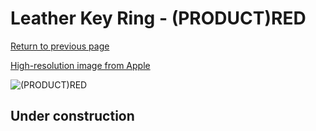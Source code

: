 # Leather Key Ring - (PRODUCT)RED

[Return to previous page](/airtag)

[High-resolution image from Apple](https://store.storeimages.cdn-apple.com/8756/as-images.apple.com/is/MK103?wid=4500&hei=4500&fmt=png)

<div style="width: 500px"><img src="/almost_uncompressed/MK103.webp" alt="(PRODUCT)RED"></div>

## Under construction

